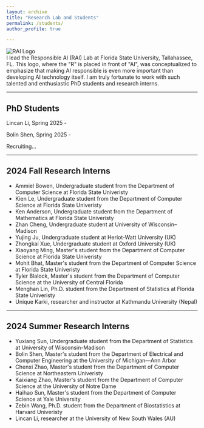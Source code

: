 ```yaml
---
layout: archive
title: "Research Lab and Students"
permalink: /students/
author_profile: true

---
```


<div class="rai-container">
  <div class="rai-image-container">
    <img src="../files/rai_logo.png" alt="RAI Logo" class="rai-image">
  </div>
  <div class="rai-text">
    I lead the Responsible AI (RAI) Lab at Florida State University, Tallahassee, FL. This logo, where the "R" is placed in front of "AI", was conceptualized to emphasize that making AI responsible is even more important than developing AI technology itself. I am truly fortunate to work with such talented and enthusiastic PhD students and research interns. 
  </div>
</div>



-------------------
## PhD Students

Lincan Li, Spring 2025 - 

Bolin Shen, Spring 2025 - 


Recruiting...

-------------------
## 2024 Fall Research Interns

- Ammiel Bowen, Undergraduate student from the Department of Computer Science at Florida State Univeristy
- Kien Le, Undergraduate student from the Department of Computer Science at Florida State Univeristy
- Ken Anderson, Undergraduate student from the Department of Mathematics at Florida State Univeristy
- Zhan Cheng, Undergraduate student at University of Wisconsin–Madison
- Yujing Ju, Undergraduate student at Heriot-Watt University (UK)
- Zhongkai Xue, Undergraduate student at Oxford University (UK)
- Xiaoyang Ming, Master's student from the Department of Computer Science at Florida State Univeristy
- Mohit Bhat, Master's student from the Department of Computer Science at Florida State Univeristy
- Tyler Blalock, Master's student from the Department of Computer Science at the University of Central Florida
- Menghan Lin, Ph.D. student from the Department of Statistics at Florida State Univeristy
- Unique Karki, researcher and instructor at Kathmandu University (Nepal)


-------------------
## 2024 Summer Research Interns

- Yuxiang Sun, Undergraduate student from the Department of Statistics at University of Wisconsin-Madison
- Bolin Shen, Master's student from the Department of Electrical and Computer Engineering at the University of Michigan—Ann Arbor 
- Chenxi Zhao, Master's student from the Department of Computer Science at Northeastern Univeristy
- Kaixiang Zhao, Master's student from the Department of Computer Science at the University of Notre Dame
- Haihao Sun, Master's student from the Department of Computer Science at Yale University
- Zebin Wang, Ph.D. student from the Department of Biostatistics at Harvard Univeristy
- Lincan Li, researcher at the University of New South Wales (AU)


